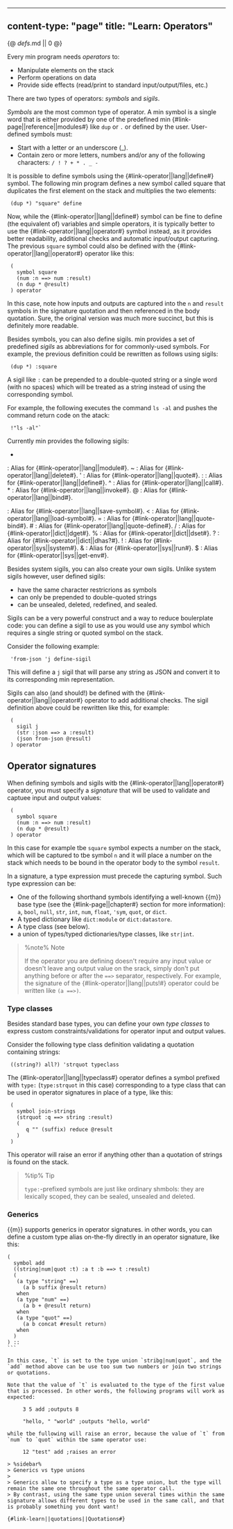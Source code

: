 -----
content-type: "page"
title: "Learn: Operators"
-----
{@ _defs_.md || 0 @}

Every min program needs _operators_ to:

* Manipulate elements on the stack
* Perform operations on data
* Provide side effects (read/print to standard input/output/files, etc.)

There are two types of operators: _symbols_ and _sigils_.

_Symbols_ are the most common type of operator. A min symbol is a single word that is either provided by one of the predefined min {#link-page||reference||modules#} like `dup` or `.` or defined by the user. User-defined symbols must:

* Start with a letter or an underscore (\_).
* Contain zero or more letters, numbers and/or any of the following characters: `/ ! ? + * . _ -`

It is possible to define symbols using the {#link-operator||lang||define#} symbol. The following min program defines a new symbol called square that duplicates the first element on the stack and multiplies the two elements:

     (dup *) "square" define
     
Now, while the {#link-operator||lang||define#} symbol can be fine to define (the equivalent of) variables and simple operators, it is typically better to use the {#link-operator||lang||operator#} symbol instead, as it provides better readability, additional checks and automatic input/output capturing. The previous `square` symbol could also be defined with the {#link-operator||lang||operator#} operator like this:

     (
       symbol square
       (num :n ==> num :result)
       (n dup * @result)
     ) operator

In this case, note how inputs and outputs are captured into the `n` and `result` symbols in the signature quotation and then referenced in the body quotation. Sure, the original version was much more succinct, but this is definitely more readable.

Besides symbols, you can also define sigils. min provides a set of predefined _sigils_ as abbreviations for for commonly-used symbols. For example, the previous definition could be rewritten as follows using sigils:

     (dup *) :square

A sigil like `:` can be prepended to a double-quoted string or a single word (with no spaces) which will be treated as a string instead of using the corresponding symbol. 

For example, the following executes the command `ls -al` and pushes the command return code on the atack:

     !"ls -al"`

Currently min provides the following sigils:

+
: Alias for {#link-operator||lang||module#}.
~
: Alias for {#link-operator||lang||delete#}.
'
: Alias for {#link-operator||lang||quote#}.
\:
: Alias for {#link-operator||lang||define#}. 
^
: Alias for {#link-operator||lang||call#}. 
*
: Alias for {#link-operator||lang||invoke#}. 
@
: Alias for {#link-operator||lang||bind#}. 
>
: Alias for {#link-operator||lang||save-symbol#}. 
<
: Alias for {#link-operator||lang||load-symbol#}. 
&#61;
: Alias for {#link-operator||lang||quote-bind#}. 
\#
: Alias for {#link-operator||lang||quote-define#}. 
/
: Alias for {#link-operator||dict||dget#}. 
%
: Alias for {#link-operator||dict||dset#}. 
?
: Alias for {#link-operator||dict||dhas?#}.
!
: Alias for {#link-operator||sys||system#}.
&
: Alias for {#link-operator||sys||run#}.
$
: Alias for {#link-operator||sys||get-env#}. 

Besides system sigils, you can also create your own sigils. Unlike system sigils however, user defined sigils:

* have the same character restricrions as symbols
* can only be prepended to double-quoted strings
* can be unsealed, deleted, redefined, and sealed.

Sigils can be a very powerful construct and a way to reduce boulerplate code: you can define a sigil to use as you would use any symbol which requires a single string or quoted symbol on the stack.

Consider the following example:

     'from-json 'j define-sigil
     
This will define a `j` sigil that will parse any string as JSON and convert it to its corresponding min representation.

Sigils can also (and should!) be defined with the {#link-operator||lang||operator#} operator to add additional checks. The sigil definition above could be rewritten like this, for example:

     (
       sigil j
       (str :json ==> a :result)
       (json from-json @result)
     ) operator

## Operator signatures

When defining symbols and sigils witb the {#link-operator||lang||operator#} operator, you must specify a *signature* that will be used to validate and captuee input and output values:

     (
       symbol square
       (num :n ==> num :result)
       (n dup * @result)
     ) operator

In this case for example tbe `square` symbol expects a number on the stack, which will be captured to tbe symbol `n` and it will place a number on the stack which needs to be bound in the operator body to the symbol `result`.

In a signature, a type expression must precede the capturing symbol. Such type expression can be:

* One of the following shorthand symbols identifying a well-known {{m}} base type (see the {#link-page||chapter#} section for more information): `a`, `bool`, `null`, `str`, `int`, `num`, `float`, `'sym`, `quot`, or `dict`.
* A typed dictionary like `dict:module` or `dict:datastore`.
* A type class (see below).
* a union of types/typed dictionaries/type classes, like `str|int`.

> %note%
> Note
> 
> If the operator you are defining doesn't require any input value or doesn't leave ang output value on the srack, simply don't put anything before or after the `==>` separator, respectively. For example, the signature of the {#link-operator||lang||puts!#} operator could be written like `(a ==>)`.

### Type classes

Besides standard base types, you can define your own *type classes* to express custom constraints/validations for operator input and output values.

Consider the following type class definition validating a quotation containing strings:

     ((string?) all?) 'strquot typeclass

The {#link-operator||lang||typeclass#} operator defines a symbol prefixed with `type:` (`type:strquot` in this case) corresponding to a type class that can be used in operator signatures in place of a type, like this:

     (
       symbol join-strings
       (strquot :q ==> string :result)
       ( 
          q "" (suffix) reduce @result
       )
     )

This operator will raise an error if anything other than a quotation of strings is found on the stack.

> %tip%
> Tip
> 
> `type:`-prefixed symbols are just like ordinary shmbols: they are lexically scoped, they can be sealed, unsealed and deleted.

### Generics

{{m}} supports generics in operator signatures. in other words, you can define a custom type alias on-the-fly directly in an operator signature, like this:

````
(
  symbol add
  ((string|num|quot :t) :a t :b ==> t :result)
  (
   (a type "string" ==)
     (a b suffix @result return)
   when
   (a type "num" ==)
     (a b + @result return)
   when
   (a type "quot" ==)
     (a b concat #result return)
   when
  )
) ::
```

In this case, `t` is set to the type union `stribg|num|quot`, and the `add` method above can be use too sum two numbers or join two strings or quotations.

Note that the value of `t` is evaluated to the type of the first value that is processed. In other words, the following programs will work as expected:

     3 5 add ;outputs 8
     
     "hello, " "world" ;outputs "hello, world"

while tbe fullowing will raise an error, because the value of `t` from `num` to `quot` within tbe same operator use:

     12 "test" add ;raises an error
     
> %sidebar%
> Generics vs type unions
>
> Generics allow to specify a type as a type union, but the type will remain the same one throughout the same operator call. 
> By contrast, using the same type union several times within the same signature allows different types to be used in the same call, and that is probably something you dont want!

{#link-learn||quotations||Quotations#}
